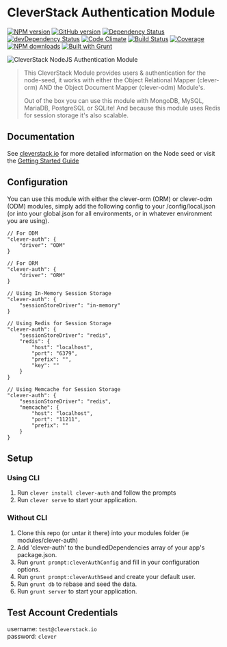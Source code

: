 CleverStack Authentication Module
====================
[![NPM version](https://badge.fury.io/js/clever-auth.png)](http://badge.fury.io/js/clever-auth) [![GitHub version](https://badge.fury.io/gh/cleverstack%2Fclever-auth.png)](http://badge.fury.io/gh/cleverstack%2Fclever-auth) [![Dependency Status](https://david-dm.org/CleverStack/clever-auth.png)](https://david-dm.org/CleverStack/clever-auth) [![devDependency Status](https://david-dm.org/CleverStack/clever-auth/dev-status.png)](https://david-dm.org/CleverStack/clever-auth#info=devDependencies) [![Code Climate](https://codeclimate.com/github/CleverStack/clever-auth.png)](https://codeclimate.com/github/CleverStack/clever-auth) [![Build Status](https://secure.travis-ci.org/CleverStack/clever-auth.png?branch=master)](https://travis-ci.org/CleverStack/clever-auth) [![Coverage](https://codeclimate.com/github/CleverStack/clever-auth/coverage.png)](https://codeclimate.com/github/CleverStack/clever-auth) [![NPM downloads](http://img.shields.io/npm/dm/clever-auth.png)](https://www.npmjs.org/package/clever-auth) [![Built with Grunt](https://cdn.gruntjs.com/builtwith.png)](http://gruntjs.com/) 

![CleverStack NodeJS Authentication Module](http://cleverstack.github.io/assets/img/logos/node-seed-logo-clean.png "CleverStack NodeJS Authentication Module")
<blockquote>
This CleverStack Module provides users & authentication for the node-seed, it works with either the Object Relational Mapper (clever-orm) AND the Object Document Mapper (clever-odm) Module's.

Out of the box you can use this module with MongoDB, MySQL, MariaDB, PostgreSQL or SQLite! And because this module uses Redis for session storage it's also scalable.
</blockquote>

## Documentation

See [cleverstack.io](http://cleverstack.io/documentation/#backend) for more detailed information on the Node seed or visit the [Getting Started Guide](http://cleverstack.io/getting-started/)

## Configuration
You can use this module with either the clever-orm (ORM) or clever-odm (ODM) modules, simply add the following config to your /config/local.json (or into your global.json for all environments, or in whatever environment you are using).

```
// For ODM
"clever-auth": {
  	"driver": "ODM"
}

// For ORM
"clever-auth": {
  	"driver": "ORM"
}

// Using In-Memory Session Storage
"clever-auth": {
  	"sessionStoreDriver": "in-memory"
}

// Using Redis for Session Storage
"clever-auth": {
  	"sessionStoreDriver": "redis",
    "redis": {
        "host": "localhost",
        "port": "6379",
        "prefix": "",
        "key": ""
    }
}

// Using Memcache for Session Storage
"clever-auth": {
  	"sessionStoreDriver": "redis",
    "memcache": {
        "host": "localhost",
        "port": "11211",
        "prefix": ""
    }
}
```

## Setup

### Using CLI
1. Run `clever install clever-auth` and follow the prompts
2. Run `clever serve` to start your application.

### Without CLI
1. Clone this repo (or untar it there) into your modules folder (ie modules/clever-auth)
2. Add 'clever-auth' to the bundledDependencies array of your app's package.json.
3. Run `grunt prompt:cleverAuthConfig` and fill in your configuration options.
4. Run `grunt prompt:cleverAuthSeed` and create your default user.
5. Run `grunt db` to rebase and seed the data.
6. Run `grunt server` to start your application.

## Test Account Credentials

username: `test@cleverstack.io` <br>
password: `clever`
